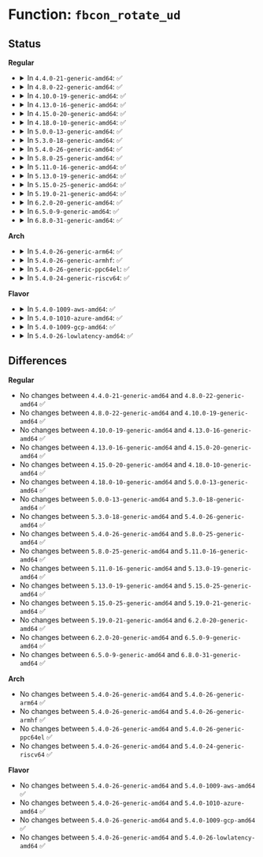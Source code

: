 # Function: <code>fbcon_rotate_ud</code>

## Status
<b>Regular</b>
<ul>
<li>
<details>
<summary>In <code>4.4.0-21-generic-amd64</code>: ✅</summary>

```c
void fbcon_rotate_ud(struct fbcon_ops * ops)
```

```json
{
  "name": "fbcon_rotate_ud",
  "collision_type": "Unique Global",
  "inline_type": "No",
  "funcs": [
    {
      "addr": 18446744071583469360,
      "name": "fbcon_rotate_ud",
      "external": true,
      "loc": "drivers/video/console/fbcon_ud.c:439",
      "file": "drivers/video/console/fbcon_ud.c",
      "inline": "seen, unknown",
      "caller_inline": [],
      "caller_func": [
        "drivers/video/console/fbcon_rotate.c:fbcon_set_rotate"
      ]
    }
  ],
  "symbols": [
    {
      "addr": 18446744071583469360,
      "name": "fbcon_rotate_ud",
      "section": ".text",
      "bind": "STB_GLOBAL",
      "size": 58
    }
  ]
}
```
</details>
</li>
<li>
<details>
<summary>In <code>4.8.0-22-generic-amd64</code>: ✅</summary>

```c
void fbcon_rotate_ud(struct fbcon_ops * ops)
```

```json
{
  "name": "fbcon_rotate_ud",
  "collision_type": "Unique Global",
  "inline_type": "No",
  "funcs": [
    {
      "addr": 18446744071583789664,
      "name": "fbcon_rotate_ud",
      "external": true,
      "loc": "drivers/video/console/fbcon_ud.c:439",
      "file": "drivers/video/console/fbcon_ud.c",
      "inline": "seen, unknown",
      "caller_inline": [],
      "caller_func": [
        "drivers/video/console/fbcon_rotate.c:fbcon_set_rotate"
      ]
    }
  ],
  "symbols": [
    {
      "addr": 18446744071583789664,
      "name": "fbcon_rotate_ud",
      "section": ".text",
      "bind": "STB_GLOBAL",
      "size": 58
    }
  ]
}
```
</details>
</li>
<li>
<details>
<summary>In <code>4.10.0-19-generic-amd64</code>: ✅</summary>

```c
void fbcon_rotate_ud(struct fbcon_ops * ops)
```

```json
{
  "name": "fbcon_rotate_ud",
  "collision_type": "Unique Global",
  "inline_type": "No",
  "funcs": [
    {
      "addr": 18446744071583928960,
      "name": "fbcon_rotate_ud",
      "external": true,
      "loc": "drivers/video/console/fbcon_ud.c:439",
      "file": "drivers/video/console/fbcon_ud.c",
      "inline": "seen, unknown",
      "caller_inline": [],
      "caller_func": [
        "drivers/video/console/fbcon_rotate.c:fbcon_set_rotate"
      ]
    }
  ],
  "symbols": [
    {
      "addr": 18446744071583928960,
      "name": "fbcon_rotate_ud",
      "section": ".text",
      "bind": "STB_GLOBAL",
      "size": 58
    }
  ]
}
```
</details>
</li>
<li>
<details>
<summary>In <code>4.13.0-16-generic-amd64</code>: ✅</summary>

```c
void fbcon_rotate_ud(struct fbcon_ops * ops)
```

```json
{
  "name": "fbcon_rotate_ud",
  "collision_type": "Unique Global",
  "inline_type": "No",
  "funcs": [
    {
      "addr": 18446744071583977168,
      "name": "fbcon_rotate_ud",
      "external": true,
      "loc": "drivers/video/console/fbcon_ud.c:439",
      "file": "drivers/video/console/fbcon_ud.c",
      "inline": "seen, unknown",
      "caller_inline": [],
      "caller_func": [
        "drivers/video/console/fbcon_rotate.c:fbcon_set_rotate"
      ]
    }
  ],
  "symbols": [
    {
      "addr": 18446744071583977168,
      "name": "fbcon_rotate_ud",
      "section": ".text",
      "bind": "STB_GLOBAL",
      "size": 58
    }
  ]
}
```
</details>
</li>
<li>
<details>
<summary>In <code>4.15.0-20-generic-amd64</code>: ✅</summary>

```c
void fbcon_rotate_ud(struct fbcon_ops * ops)
```

```json
{
  "name": "fbcon_rotate_ud",
  "collision_type": "Unique Global",
  "inline_type": "No",
  "funcs": [
    {
      "addr": 18446744071584276592,
      "name": "fbcon_rotate_ud",
      "external": true,
      "loc": "drivers/video/fbdev/core/fbcon_ud.c:439",
      "file": "drivers/video/fbdev/core/fbcon_ud.c",
      "inline": "seen, unknown",
      "caller_inline": [],
      "caller_func": [
        "drivers/video/fbdev/core/fbcon_rotate.c:fbcon_set_rotate"
      ]
    }
  ],
  "symbols": [
    {
      "addr": 18446744071584276592,
      "name": "fbcon_rotate_ud",
      "section": ".text",
      "bind": "STB_GLOBAL",
      "size": 58
    }
  ]
}
```
</details>
</li>
<li>
<details>
<summary>In <code>4.18.0-10-generic-amd64</code>: ✅</summary>

```c
void fbcon_rotate_ud(struct fbcon_ops * ops)
```

```json
{
  "name": "fbcon_rotate_ud",
  "collision_type": "Unique Global",
  "inline_type": "No",
  "funcs": [
    {
      "addr": 18446744071584496592,
      "name": "fbcon_rotate_ud",
      "external": true,
      "loc": "drivers/video/fbdev/core/fbcon_ud.c:439",
      "file": "drivers/video/fbdev/core/fbcon_ud.c",
      "inline": "seen, unknown",
      "caller_inline": [],
      "caller_func": [
        "drivers/video/fbdev/core/fbcon_rotate.c:fbcon_set_rotate"
      ]
    }
  ],
  "symbols": [
    {
      "addr": 18446744071584496592,
      "name": "fbcon_rotate_ud",
      "section": ".text",
      "bind": "STB_GLOBAL",
      "size": 58
    }
  ]
}
```
</details>
</li>
<li>
<details>
<summary>In <code>5.0.0-13-generic-amd64</code>: ✅</summary>

```c
void fbcon_rotate_ud(struct fbcon_ops * ops)
```

```json
{
  "name": "fbcon_rotate_ud",
  "collision_type": "Unique Global",
  "inline_type": "No",
  "funcs": [
    {
      "addr": 18446744071584593376,
      "name": "fbcon_rotate_ud",
      "external": true,
      "loc": "drivers/video/fbdev/core/fbcon_ud.c:439",
      "file": "drivers/video/fbdev/core/fbcon_ud.c",
      "inline": "seen, unknown",
      "caller_inline": [],
      "caller_func": [
        "drivers/video/fbdev/core/fbcon_rotate.c:fbcon_set_rotate"
      ]
    }
  ],
  "symbols": [
    {
      "addr": 18446744071584593376,
      "name": "fbcon_rotate_ud",
      "section": ".text",
      "bind": "STB_GLOBAL",
      "size": 58
    }
  ]
}
```
</details>
</li>
<li>
<details>
<summary>In <code>5.3.0-18-generic-amd64</code>: ✅</summary>

```c
void fbcon_rotate_ud(struct fbcon_ops * ops)
```

```json
{
  "name": "fbcon_rotate_ud",
  "collision_type": "Unique Global",
  "inline_type": "No",
  "funcs": [
    {
      "addr": 18446744071584791424,
      "name": "fbcon_rotate_ud",
      "external": true,
      "loc": "drivers/video/fbdev/core/fbcon_ud.c:439",
      "file": "drivers/video/fbdev/core/fbcon_ud.c",
      "inline": "seen, unknown",
      "caller_inline": [],
      "caller_func": [
        "drivers/video/fbdev/core/fbcon_rotate.c:fbcon_set_rotate"
      ]
    }
  ],
  "symbols": [
    {
      "addr": 18446744071584791424,
      "name": "fbcon_rotate_ud",
      "section": ".text",
      "bind": "STB_GLOBAL",
      "size": 58
    }
  ]
}
```
</details>
</li>
<li>
<details>
<summary>In <code>5.4.0-26-generic-amd64</code>: ✅</summary>

```c
void fbcon_rotate_ud(struct fbcon_ops * ops)
```

```json
{
  "name": "fbcon_rotate_ud",
  "collision_type": "Unique Global",
  "inline_type": "No",
  "funcs": [
    {
      "addr": 18446744071584926464,
      "name": "fbcon_rotate_ud",
      "external": true,
      "loc": "drivers/video/fbdev/core/fbcon_ud.c:439",
      "file": "drivers/video/fbdev/core/fbcon_ud.c",
      "inline": "seen, unknown",
      "caller_inline": [],
      "caller_func": [
        "drivers/video/fbdev/core/fbcon_rotate.c:fbcon_set_rotate"
      ]
    }
  ],
  "symbols": [
    {
      "addr": 18446744071584926464,
      "name": "fbcon_rotate_ud",
      "section": ".text",
      "bind": "STB_GLOBAL",
      "size": 58
    }
  ]
}
```
</details>
</li>
<li>
<details>
<summary>In <code>5.8.0-25-generic-amd64</code>: ✅</summary>

```c
void fbcon_rotate_ud(struct fbcon_ops * ops)
```

```json
{
  "name": "fbcon_rotate_ud",
  "collision_type": "Unique Global",
  "inline_type": "No",
  "funcs": [
    {
      "addr": 18446744071585621280,
      "name": "fbcon_rotate_ud",
      "external": true,
      "loc": "drivers/video/fbdev/core/fbcon_ud.c:430",
      "file": "drivers/video/fbdev/core/fbcon_ud.c",
      "inline": "seen, unknown",
      "caller_inline": [],
      "caller_func": [
        "drivers/video/fbdev/core/fbcon_rotate.c:fbcon_set_rotate"
      ]
    }
  ],
  "symbols": [
    {
      "addr": 18446744071585621280,
      "name": "fbcon_rotate_ud",
      "section": ".text",
      "bind": "STB_GLOBAL",
      "size": 58
    }
  ]
}
```
</details>
</li>
<li>
<details>
<summary>In <code>5.11.0-16-generic-amd64</code>: ✅</summary>

```c
void fbcon_rotate_ud(struct fbcon_ops * ops)
```

```json
{
  "name": "fbcon_rotate_ud",
  "collision_type": "Unique Global",
  "inline_type": "No",
  "funcs": [
    {
      "addr": 18446744071585756560,
      "name": "fbcon_rotate_ud",
      "external": true,
      "loc": "drivers/video/fbdev/core/fbcon_ud.c:430",
      "file": "drivers/video/fbdev/core/fbcon_ud.c",
      "inline": "seen, unknown",
      "caller_inline": [],
      "caller_func": [
        "drivers/video/fbdev/core/fbcon_rotate.c:fbcon_set_rotate"
      ]
    }
  ],
  "symbols": [
    {
      "addr": 18446744071585756560,
      "name": "fbcon_rotate_ud",
      "section": ".text",
      "bind": "STB_GLOBAL",
      "size": 58
    }
  ]
}
```
</details>
</li>
<li>
<details>
<summary>In <code>5.13.0-19-generic-amd64</code>: ✅</summary>

```c
void fbcon_rotate_ud(struct fbcon_ops * ops)
```

```json
{
  "name": "fbcon_rotate_ud",
  "collision_type": "Unique Global",
  "inline_type": "No",
  "funcs": [
    {
      "addr": 18446744071585637232,
      "name": "fbcon_rotate_ud",
      "external": true,
      "loc": "drivers/video/fbdev/core/fbcon_ud.c:430",
      "file": "drivers/video/fbdev/core/fbcon_ud.c",
      "inline": "seen, unknown",
      "caller_inline": [],
      "caller_func": [
        "drivers/video/fbdev/core/fbcon_rotate.c:fbcon_set_rotate"
      ]
    }
  ],
  "symbols": [
    {
      "addr": 18446744071585637232,
      "name": "fbcon_rotate_ud",
      "section": ".text",
      "bind": "STB_GLOBAL",
      "size": 58
    }
  ]
}
```
</details>
</li>
<li>
<details>
<summary>In <code>5.15.0-25-generic-amd64</code>: ✅</summary>

```c
void fbcon_rotate_ud(struct fbcon_ops * ops)
```

```json
{
  "name": "fbcon_rotate_ud",
  "collision_type": "Unique Global",
  "inline_type": "No",
  "funcs": [
    {
      "addr": 18446744071586115616,
      "name": "fbcon_rotate_ud",
      "external": true,
      "loc": "drivers/video/fbdev/core/fbcon_ud.c:430",
      "file": "drivers/video/fbdev/core/fbcon_ud.c",
      "inline": "seen, unknown",
      "caller_inline": [],
      "caller_func": [
        "drivers/video/fbdev/core/fbcon_rotate.c:fbcon_set_rotate"
      ]
    }
  ],
  "symbols": [
    {
      "addr": 18446744071586115616,
      "name": "fbcon_rotate_ud",
      "section": ".text",
      "bind": "STB_GLOBAL",
      "size": 58
    }
  ]
}
```
</details>
</li>
<li>
<details>
<summary>In <code>5.19.0-21-generic-amd64</code>: ✅</summary>

```c
void fbcon_rotate_ud(struct fbcon_ops * ops)
```

```json
{
  "name": "fbcon_rotate_ud",
  "collision_type": "Unique Global",
  "inline_type": "No",
  "funcs": [
    {
      "addr": 18446744071587342224,
      "name": "fbcon_rotate_ud",
      "external": true,
      "loc": "drivers/video/fbdev/core/fbcon_ud.c:430",
      "file": "drivers/video/fbdev/core/fbcon_ud.c",
      "inline": "seen, unknown",
      "caller_inline": [],
      "caller_func": [
        "drivers/video/fbdev/core/fbcon_rotate.c:fbcon_set_rotate"
      ]
    }
  ],
  "symbols": [
    {
      "addr": 18446744071587342224,
      "name": "fbcon_rotate_ud",
      "section": ".text",
      "bind": "STB_GLOBAL",
      "size": 64
    }
  ]
}
```
</details>
</li>
<li>
<details>
<summary>In <code>6.2.0-20-generic-amd64</code>: ✅</summary>

```c
void fbcon_rotate_ud(struct fbcon_ops * ops)
```

```json
{
  "name": "fbcon_rotate_ud",
  "collision_type": "Unique Global",
  "inline_type": "No",
  "funcs": [
    {
      "addr": 18446744071588584560,
      "name": "fbcon_rotate_ud",
      "external": true,
      "loc": "drivers/video/fbdev/core/fbcon_ud.c:430",
      "file": "drivers/video/fbdev/core/fbcon_ud.c",
      "inline": "seen, unknown",
      "caller_inline": [],
      "caller_func": [
        "drivers/video/fbdev/core/fbcon_rotate.c:fbcon_set_rotate"
      ]
    }
  ],
  "symbols": [
    {
      "addr": 18446744071588584560,
      "name": "fbcon_rotate_ud",
      "section": ".text",
      "bind": "STB_GLOBAL",
      "size": 64
    }
  ]
}
```
</details>
</li>
<li>
<details>
<summary>In <code>6.5.0-9-generic-amd64</code>: ✅</summary>

```c
void fbcon_rotate_ud(struct fbcon_ops * ops)
```

```json
{
  "name": "fbcon_rotate_ud",
  "collision_type": "Unique Global",
  "inline_type": "No",
  "funcs": [
    {
      "addr": 18446744071588864640,
      "name": "fbcon_rotate_ud",
      "external": true,
      "loc": "drivers/video/fbdev/core/fbcon_ud.c:430",
      "file": "drivers/video/fbdev/core/fbcon_ud.c",
      "inline": "seen, unknown",
      "caller_inline": [],
      "caller_func": [
        "drivers/video/fbdev/core/fbcon_rotate.c:fbcon_set_rotate"
      ]
    }
  ],
  "symbols": [
    {
      "addr": 18446744071588864640,
      "name": "fbcon_rotate_ud",
      "section": ".text",
      "bind": "STB_GLOBAL",
      "size": 64
    }
  ]
}
```
</details>
</li>
<li>
<details>
<summary>In <code>6.8.0-31-generic-amd64</code>: ✅</summary>

```c
void fbcon_rotate_ud(struct fbcon_ops * ops)
```

```json
{
  "name": "fbcon_rotate_ud",
  "collision_type": "Unique Global",
  "inline_type": "No",
  "funcs": [
    {
      "addr": 18446744071589167520,
      "name": "fbcon_rotate_ud",
      "external": true,
      "loc": "drivers/video/fbdev/core/fbcon_ud.c:430",
      "file": "drivers/video/fbdev/core/fbcon_ud.c",
      "inline": "seen, unknown",
      "caller_inline": [],
      "caller_func": [
        "drivers/video/fbdev/core/fbcon_rotate.c:fbcon_set_rotate"
      ]
    }
  ],
  "symbols": [
    {
      "addr": 18446744071589167520,
      "name": "fbcon_rotate_ud",
      "section": ".text",
      "bind": "STB_GLOBAL",
      "size": 64
    }
  ]
}
```
</details>
</li>
</ul>
<b>Arch</b>
<ul>
<li>
<details>
<summary>In <code>5.4.0-26-generic-arm64</code>: ✅</summary>

```c
void fbcon_rotate_ud(struct fbcon_ops * ops)
```

```json
{
  "name": "fbcon_rotate_ud",
  "collision_type": "Unique Global",
  "inline_type": "No",
  "funcs": [
    {
      "addr": 18446603336497323416,
      "name": "fbcon_rotate_ud",
      "external": true,
      "loc": "drivers/video/fbdev/core/fbcon_ud.c:439",
      "file": "drivers/video/fbdev/core/fbcon_ud.c",
      "inline": "seen, unknown",
      "caller_inline": [],
      "caller_func": [
        "drivers/video/fbdev/core/fbcon_rotate.c:fbcon_set_rotate"
      ]
    }
  ],
  "symbols": [
    {
      "addr": 18446603336497323416,
      "name": "fbcon_rotate_ud",
      "section": ".text",
      "bind": "STB_GLOBAL",
      "size": 96
    }
  ]
}
```
</details>
</li>
<li>
<details>
<summary>In <code>5.4.0-26-generic-armhf</code>: ✅</summary>

```c
void fbcon_rotate_ud(struct fbcon_ops * ops)
```

```json
{
  "name": "fbcon_rotate_ud",
  "collision_type": "Unique Global",
  "inline_type": "No",
  "funcs": [
    {
      "addr": 3230500100,
      "name": "fbcon_rotate_ud",
      "external": true,
      "loc": "drivers/video/fbdev/core/fbcon_ud.c:439",
      "file": "drivers/video/fbdev/core/fbcon_ud.c",
      "inline": "seen, unknown",
      "caller_inline": [],
      "caller_func": [
        "drivers/video/fbdev/core/fbcon_rotate.c:fbcon_set_rotate"
      ]
    }
  ],
  "symbols": [
    {
      "addr": 3230500100,
      "name": "fbcon_rotate_ud",
      "section": ".text",
      "bind": "STB_GLOBAL",
      "size": 96
    }
  ]
}
```
</details>
</li>
<li>
<details>
<summary>In <code>5.4.0-26-generic-ppc64el</code>: ✅</summary>

```c
void fbcon_rotate_ud(struct fbcon_ops * ops)
```

```json
{
  "name": "fbcon_rotate_ud",
  "collision_type": "Unique Global",
  "inline_type": "No",
  "funcs": [
    {
      "addr": 13835058055291316992,
      "name": "fbcon_rotate_ud",
      "external": true,
      "loc": "drivers/video/fbdev/core/fbcon_ud.c:439",
      "file": "drivers/video/fbdev/core/fbcon_ud.c",
      "inline": "seen, unknown",
      "caller_inline": [],
      "caller_func": [
        "drivers/video/fbdev/core/fbcon_rotate.c:fbcon_set_rotate"
      ]
    }
  ],
  "symbols": [
    {
      "addr": 13835058055291316992,
      "name": "fbcon_rotate_ud",
      "section": ".text",
      "bind": "STB_GLOBAL",
      "size": 92
    }
  ]
}
```
</details>
</li>
<li>
<details>
<summary>In <code>5.4.0-24-generic-riscv64</code>: ✅</summary>

```c
void fbcon_rotate_ud(struct fbcon_ops * ops)
```

```json
{
  "name": "fbcon_rotate_ud",
  "collision_type": "Unique Global",
  "inline_type": "No",
  "funcs": [
    {
      "addr": 18446743936275850908,
      "name": "fbcon_rotate_ud",
      "external": true,
      "loc": "drivers/video/fbdev/core/fbcon_ud.c:439",
      "file": "drivers/video/fbdev/core/fbcon_ud.c",
      "inline": "seen, unknown",
      "caller_inline": [],
      "caller_func": [
        "drivers/video/fbdev/core/fbcon_rotate.c:fbcon_set_rotate"
      ]
    }
  ],
  "symbols": [
    {
      "addr": 18446743936275850908,
      "name": "fbcon_rotate_ud",
      "section": ".text",
      "bind": "STB_GLOBAL",
      "size": 92
    }
  ]
}
```
</details>
</li>
</ul>
<b>Flavor</b>
<ul>
<li>
<details>
<summary>In <code>5.4.0-1009-aws-amd64</code>: ✅</summary>

```c
void fbcon_rotate_ud(struct fbcon_ops * ops)
```

```json
{
  "name": "fbcon_rotate_ud",
  "collision_type": "Unique Global",
  "inline_type": "No",
  "funcs": [
    {
      "addr": 18446744071584877328,
      "name": "fbcon_rotate_ud",
      "external": true,
      "loc": "drivers/video/fbdev/core/fbcon_ud.c:439",
      "file": "drivers/video/fbdev/core/fbcon_ud.c",
      "inline": "seen, unknown",
      "caller_inline": [],
      "caller_func": [
        "drivers/video/fbdev/core/fbcon_rotate.c:fbcon_set_rotate"
      ]
    }
  ],
  "symbols": [
    {
      "addr": 18446744071584877328,
      "name": "fbcon_rotate_ud",
      "section": ".text",
      "bind": "STB_GLOBAL",
      "size": 58
    }
  ]
}
```
</details>
</li>
<li>
<details>
<summary>In <code>5.4.0-1010-azure-amd64</code>: ✅</summary>

```c
void fbcon_rotate_ud(struct fbcon_ops * ops)
```

```json
{
  "name": "fbcon_rotate_ud",
  "collision_type": "Unique Global",
  "inline_type": "No",
  "funcs": [
    {
      "addr": 18446744071584807152,
      "name": "fbcon_rotate_ud",
      "external": true,
      "loc": "drivers/video/fbdev/core/fbcon_ud.c:439",
      "file": "drivers/video/fbdev/core/fbcon_ud.c",
      "inline": "seen, unknown",
      "caller_inline": [],
      "caller_func": [
        "drivers/video/fbdev/core/fbcon_rotate.c:fbcon_set_rotate"
      ]
    }
  ],
  "symbols": [
    {
      "addr": 18446744071584807152,
      "name": "fbcon_rotate_ud",
      "section": ".text",
      "bind": "STB_GLOBAL",
      "size": 58
    }
  ]
}
```
</details>
</li>
<li>
<details>
<summary>In <code>5.4.0-1009-gcp-amd64</code>: ✅</summary>

```c
void fbcon_rotate_ud(struct fbcon_ops * ops)
```

```json
{
  "name": "fbcon_rotate_ud",
  "collision_type": "Unique Global",
  "inline_type": "No",
  "funcs": [
    {
      "addr": 18446744071584878752,
      "name": "fbcon_rotate_ud",
      "external": true,
      "loc": "drivers/video/fbdev/core/fbcon_ud.c:439",
      "file": "drivers/video/fbdev/core/fbcon_ud.c",
      "inline": "seen, unknown",
      "caller_inline": [],
      "caller_func": [
        "drivers/video/fbdev/core/fbcon_rotate.c:fbcon_set_rotate"
      ]
    }
  ],
  "symbols": [
    {
      "addr": 18446744071584878752,
      "name": "fbcon_rotate_ud",
      "section": ".text",
      "bind": "STB_GLOBAL",
      "size": 58
    }
  ]
}
```
</details>
</li>
<li>
<details>
<summary>In <code>5.4.0-26-lowlatency-amd64</code>: ✅</summary>

```c
void fbcon_rotate_ud(struct fbcon_ops * ops)
```

```json
{
  "name": "fbcon_rotate_ud",
  "collision_type": "Unique Global",
  "inline_type": "No",
  "funcs": [
    {
      "addr": 18446744071584984128,
      "name": "fbcon_rotate_ud",
      "external": true,
      "loc": "drivers/video/fbdev/core/fbcon_ud.c:439",
      "file": "drivers/video/fbdev/core/fbcon_ud.c",
      "inline": "seen, unknown",
      "caller_inline": [],
      "caller_func": [
        "drivers/video/fbdev/core/fbcon_rotate.c:fbcon_set_rotate"
      ]
    }
  ],
  "symbols": [
    {
      "addr": 18446744071584984128,
      "name": "fbcon_rotate_ud",
      "section": ".text",
      "bind": "STB_GLOBAL",
      "size": 58
    }
  ]
}
```
</details>
</li>
</ul>

## Differences
<b>Regular</b>
<ul>
<li>
No changes between <code>4.4.0-21-generic-amd64</code> and <code>4.8.0-22-generic-amd64</code> ✅
</li>
<li>
No changes between <code>4.8.0-22-generic-amd64</code> and <code>4.10.0-19-generic-amd64</code> ✅
</li>
<li>
No changes between <code>4.10.0-19-generic-amd64</code> and <code>4.13.0-16-generic-amd64</code> ✅
</li>
<li>
No changes between <code>4.13.0-16-generic-amd64</code> and <code>4.15.0-20-generic-amd64</code> ✅
</li>
<li>
No changes between <code>4.15.0-20-generic-amd64</code> and <code>4.18.0-10-generic-amd64</code> ✅
</li>
<li>
No changes between <code>4.18.0-10-generic-amd64</code> and <code>5.0.0-13-generic-amd64</code> ✅
</li>
<li>
No changes between <code>5.0.0-13-generic-amd64</code> and <code>5.3.0-18-generic-amd64</code> ✅
</li>
<li>
No changes between <code>5.3.0-18-generic-amd64</code> and <code>5.4.0-26-generic-amd64</code> ✅
</li>
<li>
No changes between <code>5.4.0-26-generic-amd64</code> and <code>5.8.0-25-generic-amd64</code> ✅
</li>
<li>
No changes between <code>5.8.0-25-generic-amd64</code> and <code>5.11.0-16-generic-amd64</code> ✅
</li>
<li>
No changes between <code>5.11.0-16-generic-amd64</code> and <code>5.13.0-19-generic-amd64</code> ✅
</li>
<li>
No changes between <code>5.13.0-19-generic-amd64</code> and <code>5.15.0-25-generic-amd64</code> ✅
</li>
<li>
No changes between <code>5.15.0-25-generic-amd64</code> and <code>5.19.0-21-generic-amd64</code> ✅
</li>
<li>
No changes between <code>5.19.0-21-generic-amd64</code> and <code>6.2.0-20-generic-amd64</code> ✅
</li>
<li>
No changes between <code>6.2.0-20-generic-amd64</code> and <code>6.5.0-9-generic-amd64</code> ✅
</li>
<li>
No changes between <code>6.5.0-9-generic-amd64</code> and <code>6.8.0-31-generic-amd64</code> ✅
</li>
</ul>
<b>Arch</b>
<ul>
<li>
No changes between <code>5.4.0-26-generic-amd64</code> and <code>5.4.0-26-generic-arm64</code> ✅
</li>
<li>
No changes between <code>5.4.0-26-generic-amd64</code> and <code>5.4.0-26-generic-armhf</code> ✅
</li>
<li>
No changes between <code>5.4.0-26-generic-amd64</code> and <code>5.4.0-26-generic-ppc64el</code> ✅
</li>
<li>
No changes between <code>5.4.0-26-generic-amd64</code> and <code>5.4.0-24-generic-riscv64</code> ✅
</li>
</ul>
<b>Flavor</b>
<ul>
<li>
No changes between <code>5.4.0-26-generic-amd64</code> and <code>5.4.0-1009-aws-amd64</code> ✅
</li>
<li>
No changes between <code>5.4.0-26-generic-amd64</code> and <code>5.4.0-1010-azure-amd64</code> ✅
</li>
<li>
No changes between <code>5.4.0-26-generic-amd64</code> and <code>5.4.0-1009-gcp-amd64</code> ✅
</li>
<li>
No changes between <code>5.4.0-26-generic-amd64</code> and <code>5.4.0-26-lowlatency-amd64</code> ✅
</li>
</ul>

